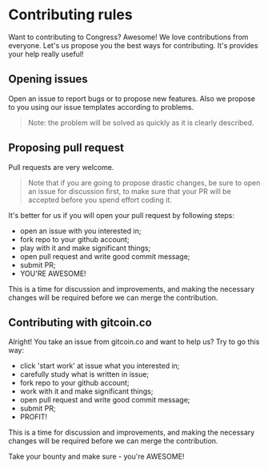 # Contributing rules

Want to contributing to Congress? Awesome! We love contributions from everyone. Let's us propose you the best ways for contributing. It's provides your help really useful!

## Opening issues

Open an issue to report bugs or to propose new features. Also we propose to you using our issue templates according to problems.

>Note: the problem will be solved as quickly as it is clearly described.

## Proposing pull request

Pull requests are very welcome.

>Note that if you are going to propose drastic changes, be sure to open an issue for discussion first, to make sure that your PR will be accepted before you spend effort coding it.

It's better for us if you will open your pull request by following steps:

- open an issue with you interested in;
- fork repo to your github account;
- play with it and make significant things;
- open pull request and write good commit message;
- submit PR;
- YOU'RE AWESOME!

This is a time for discussion and improvements,
and making the necessary changes will be required before we can
merge the contribution.

## Contributing with gitcoin.co

Alright! You take an issue from gitcoin.co and want to help us? Try to go this way:

- click 'start work' at issue what you interested in;
- carefully study what is written in issue;
- fork repo to your github account;
- work with it and make significant things;
- open pull request and write good commit message;
- submit PR;
- PROFIT!

This is a time for discussion and improvements,
and making the necessary changes will be required before we can
merge the contribution.

Take your bounty and make sure - you're AWESOME!  

##
